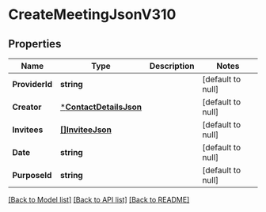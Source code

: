 # CreateMeetingJsonV310

## Properties
Name | Type | Description | Notes
------------ | ------------- | ------------- | -------------
**ProviderId** | **string** |  | [default to null]
**Creator** | [***ContactDetailsJson**](ContactDetailsJson.md) |  | [default to null]
**Invitees** | [**[]InviteeJson**](InviteeJson.md) |  | [default to null]
**Date** | **string** |  | [default to null]
**PurposeId** | **string** |  | [default to null]

[[Back to Model list]](../README.md#documentation-for-models) [[Back to API list]](../README.md#documentation-for-api-endpoints) [[Back to README]](../README.md)



